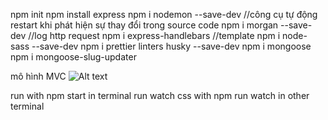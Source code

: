 npm init
npm install express
npm i nodemon --save-dev //công cụ tự động restart khi phát hiện sự thay đổi trong source code
npm i morgan --save-dev //log http request
npm i express-handlebars //template
npm i node-sass --save-dev
npm i prettier linters husky --save-dev
npm i mongoose
npm i mongoose-slug-updater

mô hình MVC
![Alt text](image.png)

run with npm start in terminal
run watch css with npm run watch in other terminal
